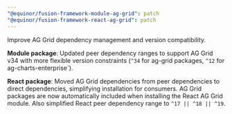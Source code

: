 ```yaml
---
"@equinor/fusion-framework-module-ag-grid": patch
"@equinor/fusion-framework-react-ag-grid": patch
---
```


Improve AG Grid dependency management and version compatibility.

**Module package**: Updated peer dependency ranges to support AG Grid v34 with more flexible version constraints (`^34` for ag-grid packages, `^12` for ag-charts-enterprise`).

**React package**: Moved AG Grid dependencies from peer dependencies to direct dependencies, simplifying installation for consumers. AG Grid packages are now automatically included when installing the React AG Grid module. Also simplified React peer dependency range to `^17 || ^18 || ^19`.
